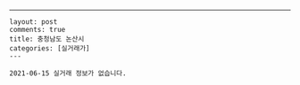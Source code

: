 ---
    layout: post
    comments: true
    title: 충청남도 논산시
    categories: [실거래가]
    ---

    2021-06-15 실거래 정보가 없습니다.

    